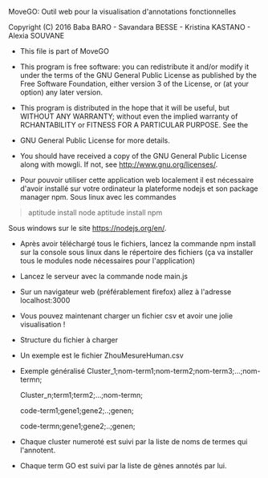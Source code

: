  MoveGO: Outil web pour la visualisation d'annotations fonctionnelles
 
 Copyright (C) 2016  Baba BARO - Savandara BESSE - Kristina KASTANO - Alexia SOUVANE
 
 *  This file is part of MoveGO
 
 * This program is free software: you can redistribute it and/or modify it
 under the terms of the GNU General Public License as published by
 the Free Software Foundation, either version 3 of the License, or
 (at your option) any later version.
 
 * This program is distributed in the hope that it will be useful,
 but WITHOUT ANY WARRANTY; without even the implied warranty of
 RCHANTABILITY or FITNESS FOR A PARTICULAR PURPOSE. See the
 * GNU General Public License for more details.

 *  You should have received a copy of the GNU General Public License
 along with mowgli.  If not, see <http://www.gnu.org/licenses/>.


- Pour pouvoir utiliser cette application web localement il est nécessaire
d'avoir installé sur votre ordinateur la plateforme nodejs et son package manager
npm. Sous linux avec les commandes 
 > aptitude install node
 > aptitude install npm

Sous windows sur le site https://nodejs.org/en/. 
- Après avoir téléchargé tous le fichiers, lancez la commande
npm install sur la console sous linux dans le répertoire des fichiers 
(ça va installer tous le modules node nécessaires pour l'application)
- Lancez le serveur avec la commande node main.js
- Sur un navigateur web (préférablement firefox) allez à l'adresse localhost:3000
- Vous pouvez maintenant charger un fichier csv et avoir une jolie visualisation !

- Structure du fichier à charger
 - Un exemple est le fichier ZhouMesureHuman.csv
 - Exemple généralisé 
    Cluster_1;nom-term1;nom-term2;nom-term3;...;nom-termn; 
    
    Cluster_n;term1;term2;...;nom-termn; 
     
    code-term1;gene1;gene2;..;genen; 
    
    code-termn;gene1;gene2;..;genen; 

 - Chaque cluster numeroté est suivi par la liste de noms de termes qui l'annotent.
 - Chaque term GO est suivi par la liste de gènes annotés par lui.
